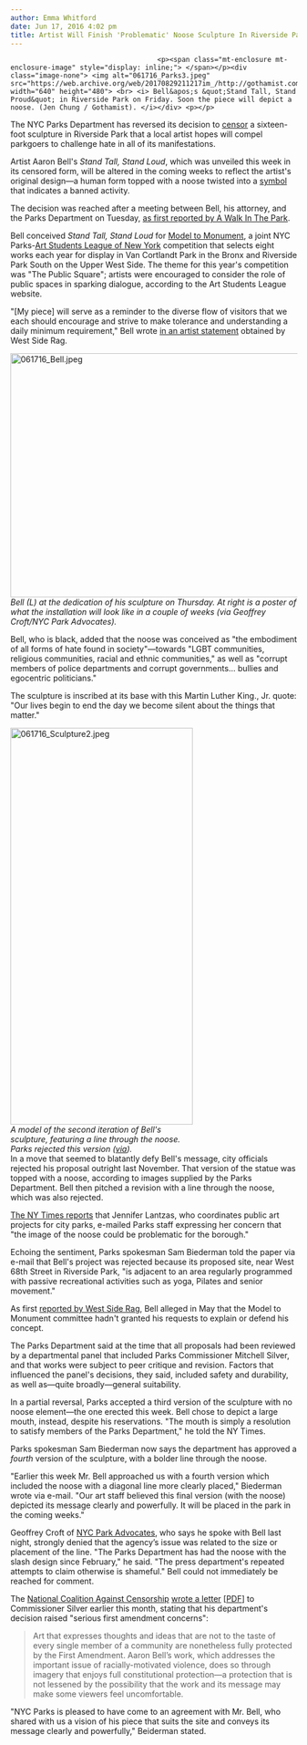 ```yaml
---
author: Emma Whitford
date: Jun 17, 2016 4:02 pm
title: Artist Will Finish 'Problematic' Noose Sculpture In Riverside Park
---
```


	
										<p><span class="mt-enclosure mt-enclosure-image" style="display: inline;"> </span></p><div class="image-none"> <img alt="061716_Parks3.jpeg" src="https://web.archive.org/web/20170829211217im_/http://gothamist.com/attachments/nyc_ewhitford/061716_Parks3.jpeg" width="640" height="480"> <br> <i> Bell&apos;s &quot;Stand Tall, Stand Proud&quot; in Riverside Park on Friday. Soon the piece will depict a noose. (Jen Chung / Gothamist). </i></div> <p></p>

<p>The NYC Parks Department has reversed its decision to <a href="https://web.archive.org/web/20170829211217/http://www.nytimes.com/2016/05/29/nyregion/a-problematic-sculpture-is-silenced-by-new-york-parks-officials.html">censor</a> a sixteen-foot sculpture in Riverside Park that a local artist hopes will compel parkgoers to challenge hate in all of its manifestations. </p>

<p>Artist Aaron Bell&apos;s <em>Stand Tall, Stand Loud</em>, which was unveiled this week in its censored form, will be altered in the coming weeks to reflect the artist&apos;s original design&#x2014;a human form topped with a noose twisted into a <a href="https://web.archive.org/web/20170829211217/https://images.search.yahoo.com/yhs/search;_ylt=A0LEVjrMRmRXdYYAXFAnnIlQ?p=banned+circle+with+line+through+it+image&amp;fr=yhs-mozilla-002&amp;fr2=piv-web&amp;hspart=mozilla&amp;hsimp=yhs-002#id=1&amp;iurl=http%3A%2F%2Fwww.clipartbest.com%2Fcliparts%2Fdi7%2FjA7%2Fdi7jA7n6T.gif&amp;action=click">symbol</a> that indicates a banned activity. </p>

<p>The decision was reached after a meeting between Bell, his attorney, and the Parks Department on Tuesday, <a href="https://web.archive.org/web/20170829211217/http://awalkintheparknyc.blogspot.com/2016/06/parks-dept-reverses-noose-sculpture.html">as first reported by A Walk In The Park</a>. </p>

<p>Bell conceived <em>Stand Tall, Stand Loud</em> for <a href="https://web.archive.org/web/20170829211217/http://www.theartstudentsleague.org/special-programs/model-to-monument/">Model to Monument</a>, a joint NYC Parks-<a href="https://web.archive.org/web/20170829211217/http://www.theartstudentsleague.org/">Art Students League of New York</a> competition that selects eight works each year for display in Van Cortlandt Park in the Bronx and Riverside Park South on the Upper West Side. The theme for this year&apos;s competition was &quot;The Public Square&quot;; artists were encouraged to consider the role of public spaces in sparking dialogue, according to the Art Students League website. </p>

<p>&quot;[My piece] will serve as a reminder to the diverse flow of visitors that we each should encourage and strive to make tolerance and understanding a daily minimum requirement,&quot; Bell wrote <a href="https://web.archive.org/web/20170829211217/http://www.westsiderag.com/wp-content/uploads/2016/05/nNOOSEQUOTE.pdf">in an artist statement</a> obtained by West Side Rag. </p>

<p><span class="mt-enclosure mt-enclosure-image" style="display: inline;"> </span></p><div class="image-none"> <img alt="061716_Bell.jpeg" src="https://web.archive.org/web/20170829211217im_/http://gothamist.com/attachments/nyc_ewhitford/061716_Bell.jpeg" width="640" height="428"> <br> <i> Bell (L) at the dedication of his sculpture on Thursday. At right is a poster of what the installation will look like in a couple of weeks (via Geoffrey Croft/NYC Park Advocates). </i></div> <p></p>

<p>Bell, who is black, added that the noose was conceived as &quot;the embodiment of all forms of hate found in society&quot;&#x2014;towards &quot;LGBT communities, religious communities, racial and ethnic communities,&quot; as well as &quot;corrupt members of police departments and corrupt governments... bullies and egocentric politicians.&quot; </p>

<p>The sculpture is inscribed at its base with this Martin Luther King., Jr. quote: &quot;Our lives begin to end the day we become silent about the things that matter.&quot; </p>

<p><span class="mt-enclosure mt-enclosure-image" style="display: inline;"> </span></p><div class="image-right"> <img alt="061716_Sculpture2.jpeg" src="https://web.archive.org/web/20170829211217im_/http://gothamist.com/attachments/nyc_ewhitford/061716_Sculpture2.jpeg" width="320" height="696"> <br> <i style=" width:320px; ;display:block"> A model of the second iteration of Bell&apos;s sculpture, featuring a line through the noose. Parks rejected this version (<a href="https://web.archive.org/web/20170829211217/http://www.westsiderag.com/wp-content/uploads/2016/05/nNOOSEQUOTE.pdf">via</a>). </i></div> In a move that seemed to blatantly defy Bell&apos;s message, city officials rejected his proposal outright last November. That version of the statue was topped with a noose, according to images supplied by the Parks Department. Bell then pitched a revision with a line through the noose, which was also rejected. <p></p>

<p><a href="https://web.archive.org/web/20170829211217/http://www.nytimes.com/2016/05/29/nyregion/a-problematic-sculpture-is-silenced-by-new-york-parks-officials.html">The NY Times reports</a> that Jennifer Lantzas, who coordinates public art projects for city parks, e-mailed Parks staff expressing her concern that &quot;the image of the noose could be problematic for the borough.&quot;</p>

<p>Echoing the sentiment, Parks spokesman Sam Biederman told the paper via e-mail that Bell&apos;s project was rejected because its proposed site, near West 68th Street in Riverside Park, &quot;is adjacent to an area regularly programmed with passive recreational activities such as yoga, Pilates and senior movement.&quot; </p>

<p>As first <a href="https://web.archive.org/web/20170829211217/http://www.westsiderag.com/2016/05/18/the-city-censored-a-sculpture-with-a-noose-for-riverside-park-exhibit-artist-says">reported by West Side Rag</a>, Bell alleged in May that the Model to Monument committee hadn&apos;t granted his requests to explain or defend his concept. </p>

<p>The Parks Department said at the time that all proposals had been reviewed by a departmental panel that included Parks Commissioner Mitchell Silver, and that works were subject to peer critique and revision. Factors that influenced the panel&apos;s decisions, they said, included safety and durability, as well as&#x2014;quite broadly&#x2014;general suitability. </p>

<p>In a partial reversal, Parks accepted a third version of the sculpture with no noose element&#x2014;the one erected this week. Bell chose to depict a large mouth, instead, despite his reservations. &quot;The mouth is simply a resolution to satisfy members of the Parks Department,&quot; he told the NY Times. </p>

<p>Parks spokesman Sam Biederman now says the department has approved a <em>fourth</em> version of the sculpture, with a bolder line through the noose. </p>

<p>&quot;Earlier this week Mr. Bell approached us with a fourth version which included the noose with a diagonal line more clearly placed,&quot; Biederman wrote via e-mail. &quot;Our art staff believed this final version (with the noose) depicted its message clearly and powerfully. It will be placed in the park in the coming weeks.&quot; </p>

<p>Geoffrey Croft of <a href="https://web.archive.org/web/20170829211217/http://awalkintheparknyc.blogspot.com/">NYC Park Advocates</a>, who says he spoke with Bell last night, strongly denied that the agency&#x2019;s issue was related to the size or placement of the line. &quot;The Parks Department has had the noose with the slash design since February,&quot; he said. &quot;The press department&apos;s repeated attempts to claim otherwise is shameful.&quot; Bell could not immediately be reached for comment.</p>

<p>The <a href="https://web.archive.org/web/20170829211217/http://ncac.org/">National Coalition Against Censorship</a> <a href="https://web.archive.org/web/20170829211217/http://ncac.org/letters/stand-tall-stand-loud-censored-by-nyc-department-of-parks">wrote a letter</a> [<a href="https://web.archive.org/web/20170829211217/http://ncac.org/wp-content/uploads/2016/06/NCAC_NYC-Parks-Letter-June-2-2016.pdf">PDF</a>] to Commissioner Silver earlier this month, stating that his department&apos;s decision raised &quot;serious first amendment concerns&quot;: </p>

<blockquote>Art that expresses thoughts and ideas that are not to the taste of every single member of a community are nonetheless fully protected by the First Amendment. Aaron Bell&#x2019;s work, which addresses the important issue of racially-motivated violence, does so through imagery that enjoys full constitutional protection&#x2014;a protection that is not lessened by the possibility that the work and its message may make some viewers feel uncomfortable.</blockquote>

<p>&quot;NYC Parks is pleased to have come to an agreement with Mr. Bell, who shared with us a vision of his piece that suits the site and conveys its message clearly and powerfully,&quot; Beiderman stated. </p>					
										
									
				